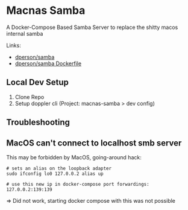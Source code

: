 # Macnas Samba 

A Docker-Compose Based Samba Server to replace the shitty macos internal samba 

Links: 
- [dperson/samba](https://hub.docker.com/r/dperson/samba)
- [dperson/samba Dockerfile](https://hub.docker.com/r/dperson/samba/dockerfile)

## Local Dev Setup 

1. Clone Repo 
2. Setup doppler cli (Project: macnas-samba > dev config)

## Troubleshooting 

## MacOS can't connect to localhost smb server 

This may be forbidden by MacOS, 
going-around hack: 

```
# sets an alias on the loopback adapter
sudo ifconfig lo0 127.0.0.2 alias up

# use this new ip in docker-compose port forwardings: 127.0.0.2:139:139

```

=> Did not work, starting docker compose with this was not possible

